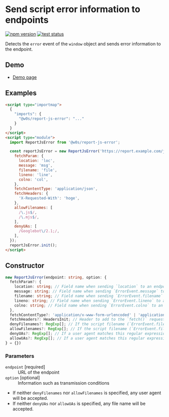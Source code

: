 # Send script error information to endpoints

[![npm version](https://badge.fury.io/js/%40saekitominaga%2Freport-js-error.svg)](https://www.npmjs.com/package/@saekitominaga/report-js-error)
[![test status](https://github.com/SaekiTominaga/frontend/actions/workflows/report-js-error-test.yml/badge.svg)](https://github.com/SaekiTominaga/frontend/actions/workflows/report-js-error-test.yml)

Detects the `error` event of the `window` object and sends error information to the endpoint.

## Demo

- [Demo page](https://saekitominaga.github.io/frontend/packages/report-js-error/demo/)

## Examples

```HTML
<script type="importmap">
  {
    "imports": {
      "@w0s/report-js-error": "..."
    }
  }
</script>
<script type="module">
  import ReportJsError from '@w0s/report-js-error';

  const reportJsError = new ReportJsError('https://report.example.com/js', {
    fetchParam: {
      location: 'loc',
      message: 'msg',
      filename: 'file',
      lineno: 'line',
      colno: 'col',
    },
    fetchContentType: 'application/json',
    fetchHeaders: {
      'X-Requested-With': 'hoge',
    },
    allowFilenames: [
      /\.js$/,
      /\.mjs$/,
    ],
    denyUAs: [
      /Googlebot\/2.1;/,
    ],
  });
  reportJsError.init();
</script>
```

## Constructor

```TypeScript
new ReportJsError(endpoint: string, option: {
  fetchParam?: {
    location: string; // Field name when sending `location` to an endpoint. The default value when omitted is `location`. (e.g. location=https%3A%2F%2Fexample.com%2Fpath%2Fto&message=(omit)&filename=(omit)&lineno=(omit)&colno=(omit) )
    message: string; // Field name when sending `ErrorEvent.message` to an endpoint. The default value when omitted is `message`. (e.g. location=(omit)&message=ReferenceError%3A+hoge+is+not+defined&filename=(omit)&lineno=(omit)&colno=(omit) )
    filename: string; // Field name when sending `ErrorEvent.filename` to an endpoint. The default value when omitted is `filename`. (e.g. location=(omit)&referrer=(omit)&message=(omit)&filename=https%3A%2F%2Fexample.com%2Fpath%2Fto&lineno=(omit)&colno=(omit) )
    lineno: string; // Field name when sending `ErrorEvent.lineno` to an endpoint. The default value when omitted is `lineno`. (e.g. location=(omit)&referrer=(omit)&message=(omit)&filename=(omit)&lineno=10&colno=(omit) )
    colno: string; // Field name when sending `ErrorEvent.colno` to an endpoint. The default value when omitted is `colno`. (e.g. location=(omit)&referrer=(omit)&message=(omit)&filename=(omit)&lineno=(omit)&colno=20 )
  },
  fetchContentType?: 'application/x-www-form-urlencoded' | 'application/json'; // `Content-Type` header to be set in `fetch()` request.
  fetchHeaders?: HeadersInit; // Header to add to the `fetch()` request. <https://fetch.spec.whatwg.org/#typedefdef-headersinit>
  denyFilenames?: RegExp[]; // If the script filename (`ErrorEvent.filename`) matches this regular expression, do not send report
  allowFilenames?: RegExp[]; // If the script filename (`ErrorEvent.filename`) matches this regular expression, send report
  denyUAs?: RegExp[]; // If a user agent matches this regular expression, do not send report
  allowUAs?: RegExp[]; // If a user agent matches this regular expression, send report
} = {})
```

### Parameters

<dl>
<dt><code>endpoint</code> [required]</dt>
<dd>URL of the endpoint</dd>
<dt><code>option</code> [optional]</dt>
<dd>Information such as transmission conditions</dd>
</dl>

- If neither `denyFilenames` nor `allowFilenames` is specified, any user agent will be accepted.
- If neither `denyUAs` nor `allowUAs` is specified, any file name will be accepted.
